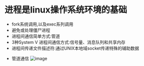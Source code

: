 # 进程是linux操作系统环境的基础
- fork系统调用,以及exec系列调用
- 避免或处理僵尸进程
- 进程间通信简单方式:管道
- 3种System V 进程间通信方式:信号量、消息队列和共享内存
- 进程间传递文件描述符:通过UNIX本地域socket传递特殊的辅助数据

* 管道通信
    ![image](https://github.com/zengyuanye/socket/tree/master/img/83BF97A4-0D22-433E-849F-AEEAC8E9BCB4.png)
